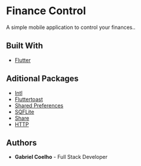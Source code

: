 # Finance Control

A simple mobile application to control your finances..

## Built With

* [Flutter](https://flutter.dev/)

## Aditional Packages

* [Intl](https://pub.dev/packages/intl)
* [Fluttertoast](https://pub.dev/packages/fluttertoast)
* [Shared Preferences](https://pub.dev/packages/shared_preferences)
* [SQFLite](https://pub.dev/packages/sqflite)
* [Share](https://pub.dev/packages/share)
* [HTTP](https://pub.dev/packages/http)

## Authors

* **Gabriel Coelho** - Full Stack Developer
